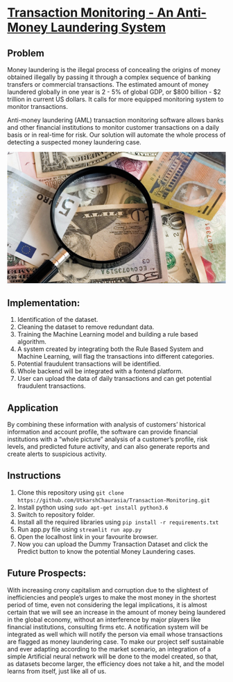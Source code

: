 # [Transaction Monitoring - An Anti-Money Laundering System](https://youtu.be/MUWR2QZlUnk)

## Problem

Money laundering is the illegal process of concealing the origins of money obtained illegally by passing it through a complex sequence of banking transfers or commercial transactions. The estimated amount of money laundered globally in one year is 2 - 5% of global GDP, or $800 billion - $2 trillion in current US dollars. It calls for more equipped monitoring system to monitor transactions. 

Anti-money laundering (AML) transaction monitoring software allows banks and other financial institutions to monitor customer transactions on a daily basis or in real-time for risk. Our solution will automate the whole process of detecting a suspected money laundering case.

![](images/ML.png)

## Implementation:

1. Identification of the dataset.
2. Cleaning the dataset to remove redundant data.
3. Training the Machine Learning model and building a rule based algorithm.
4. A system created by integrating both the Rule Based System and Machine Learning, will flag the transactions into different categories.
5. Potential fraudulent transactions will be identified.
6. Whole backend will be integrated with a fontend platform.
7. User can upload the data of daily transactions and can get potential fraudulent transactions.

## Application

By combining these information with analysis of customers’ historical information and account profile, the software can provide financial institutions with a “whole picture” analysis of a customer’s profile, risk levels, and predicted future activity, and can also generate reports and create alerts to suspicious activity.

## Instructions

1. Clone this repository using `git clone https://github.com/UtkarshChaurasia/Transaction-Monitoring.git`
2. Install python using `sudo apt-get install python3.6`
3. Switch to repository folder. 
3. Install all the required libraries using `pip install -r requirements.txt`
4. Run app.py file using `streamlit run app.py`
5. Open the localhost link in your favourite browser.
6. Now you can upload the Dummy Transaction Dataset and click the Predict button to know the potential Money Laundering cases.

## Future Prospects:

With increasing crony capitalism and corruption due to the slightest of inefficiencies and people’s urges to make the most money in the shortest period of time, even not considering the legal implications, it is almost certain that we will see an increase in the amount of money being laundered in the global economy, without an interference by major players like financial institutions, consulting firms etc. A notification system will be integrated as well which will notify the person via email whose transactions are flagged as money laundering case. To make our project self sustainable and ever adapting according to the market scenario, an integration of a simple Artificial neural network will be done to the model created, so that, as datasets become larger, the efficiency does not take a hit, and the model learns from itself, just like all of us.

